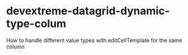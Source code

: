 # devextreme-datagrid-dynamic-type-colum
 How to handle different value types with editCellTemplate for the same column
